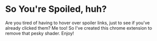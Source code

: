 # So You're Spoiled, huh?

Are you tired of having to hover over spoiler links, just to see if you've already clicked them? Me too!
So I've created this chrome extension to remove that pesky shader. Enjoy!
